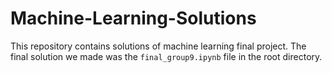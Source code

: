 # Machine-Learning-Solutions

This repository contains solutions of machine learning final project. The final solution we made was the `final_group9.ipynb` file in the root directory.
